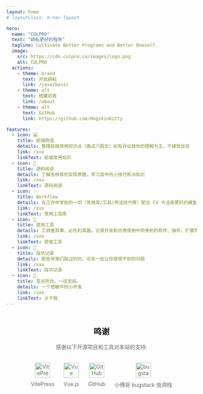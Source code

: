 ```yaml
---
layout: home
# layoutClass: m-nav-layout

hero:
  name: "CULPRO"
  text: "耕耘更好的程序"
  tagline: Cultivate Better Programs and Better Oneself.
  image:
    src: https://cdn.culpro.cn/images/logo.png
    alt: CULPRO
  actions:
    - theme: brand
      text: 开始耕耘
      link: /java/basic
    - theme: alt
      text: 搭建初衷
      link: /about
    - theme: alt
      text: GitHub
      link: https://github.com/HogskinKitty

features:
  - icon: 💻
    title: 前端物语
    details: 整理前端常用知识点（面试八股文）如有异议按你的理解为主，不接受反驳
    link: /xxx
    linkText: 前端常用知识
  - icon: 📖
    title: 源码阅读
    details: 了解各种库的实现原理，学习其中的小技巧和冷知识
    link: /xxx
    linkText: 源码阅读
  - icon: 💡
    title: Workflow
    details: 在工作中学到的一切（常用库/工具/奇淫技巧等）配合 CV 大法来更好的摸鱼
    link: /xxx
    linkText: 常用工具库
  - icon: 💼
    title: 提效工具
    details: 工欲善其事，必先利其器。记录开发和日常使用中所用到的软件、插件、扩展等
    link: /xxx
    linkText: 提效工具
  - icon: 🐞
    title: 踩坑记录
    details: 那些年我们踩过的坑，总有一些让你意想不到的问题
    link: /xxx
    linkText: 踩坑记录
  - icon: 💯
    title: 吾志所向，一往无前。
    details: 一个想躺平的小开发
    link: /xxx
    linkText: 关于我
---
```


<!-- <br> -->

<script setup lang="ts">
import { NAV_DATA } from './index-data'
</script>

<!-- <RoadMap/> -->
<style src="/.vitepress/theme/style/nav.css"></style>
<MNavLinks v-for="{title, items} in NAV_DATA" :title="title" :items="items"/>

<div class="acknowledgements">
  <h2>鸣谢</h2>
  <p class="description">感谢以下开源项目和工具对本站的支持:</p>

  <div class="tools-container">
    <div class="tool-item">
      <a href="https://vitepress.dev/" target="_blank" class="tool-link">
        <img src="https://vitepress.dev/vitepress-logo-large.webp" alt="VitePress" class="tool-icon">
        <div>VitePress</div>
      </a>
    </div>
    <div class="tool-item">
      <a href="https://cn.vuejs.org/" target="_blank" class="tool-link">
        <img src="https://cn.vuejs.org/logo.svg" alt="Vue" class="tool-icon">
        <div>Vue.js</div>
      </a>
    </div>
    <div class="tool-item">
      <a href="https://github.com/" target="_blank" class="tool-link">
        <img src="https://cdn.culpro.cn/images/github-v1.png" alt="GitHub" class="tool-icon">
        <div>GitHub</div>
      </a>
    </div>
    <!-- <div class="tool-item">
      <a href="https://www.upyun.com/?utm_source=lianmeng&utm_medium=referral" target="_blank" class="tool-link">
        <img src="https://cdn.culpro.cn/images/upyun_logo1.png" alt="bugstack" class="tool-icon">
        <div>又拍云</div>
      </a>
    </div> -->
    <div class="tool-item">
      <a href="https://bugstack.cn/" target="_blank" class="tool-link">
        <img src="https://cdn.culpro.cn/images/xiaofuge-blog-logo.png" alt="bugstack" class="tool-icon">
        <div>小傅哥 bugstack 虫洞栈</div>
      </a>
    </div>
  </div>

  <!-- <div class="upyun-container">
    <span>
      <span class="upyun-text-before">本网站由</span>
      <a href="https://www.upyun.com/?utm_source=lianmeng&utm_medium=referral" target="_blank" class="upyun-link">
        <img src="https://cdn.culpro.cn/images/upyun_logo2.png" alt="upyun" class="upyun-logo">
      </a>
      <span class="upyun-text-after">提供CDN加速/云存储服务</span>
    </span>
  </div> -->
</div>

<style>
.acknowledgements {
  h2 {
    text-align: center;
    margin-top: 48px;
  }

  .description {
    text-align: center;
    color: #666;
    margin: 16px 0;
  }

  .tools-container {
    display: flex;
    justify-content: center;
    flex-wrap: wrap;
    gap: 24px;
    margin: 32px 0;
  }

  .tool-item {
    text-align: center;
  }

  .tool-link {
    color: #666;
    text-decoration: none;
    text-align: center;
    display: flex;
    flex-direction: column;
    align-items: center;
  }

  .tool-icon {
    width: 40px;
    height: 40px;
    margin-bottom: 8px;
  }

  /* .upyun-container {
    text-align: center;
  }

  .upyun-logo {
    height: 30px;
    margin: 0 8px 2px 8px;
  }

  .upyun-link {
    display: inline-block;
    vertical-align: middle;
    text-align: center;
  } */
}
</style>
